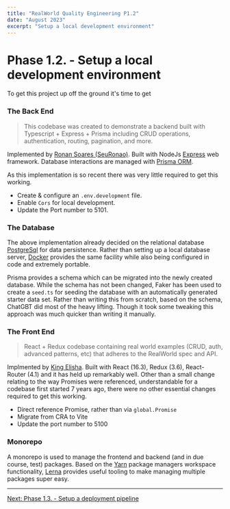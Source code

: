```yaml
---
title: "RealWorld Quality Engineering P1.2"
date: "August 2023"
excerpt: "Setup a local development environment"
---
```


# Phase 1.2. - Setup a local development environment
To get this project up off the ground it's time to get 

### The Back End
> This codebase was created to demonstrate a backend built with Typescript + Express + Prisma including CRUD operations, authentication, routing, pagination, and more.

Implemented by [Ronan Soares (SeuRonao)](https://github.com/SeuRonao/realworld-express-prisma/tree/main). Built with NodeJs [Express](https://expressjs.com/) web framework. Database interactions are managed with [Prisma ORM](https://www.prisma.io/).

As this implementation is so recent there was very little required to get this working.
- Create & configure an `.env.development` file.
- Enable `Cors` for local development.
- Update the Port number to 5101.

### The Database
The above implementation already decided on the relational database [PostgreSql](https://www.postgresql.org/) for data persistence. Rather than setting up a local database server, [Docker](https://www.docker.com/products/docker-desktop/) provides the same facility while also being configured in code and extremely portable. 

Prisma provides a schema which can be migrated into the newly created database. While the schema has not been changed, Faker has been used to create a `seed.ts` for seeding the database with an automatically generated starter data set. Rather than writing this from scratch, based on the schema, ChatGBT did most of the heavy lifting. Though it took some tweaking this approach was much quicker than writing it manually.

### The Front End
> React + Redux codebase containing real world examples (CRUD, auth, advanced patterns, etc) that adheres to the RealWorld spec and API.

Implmented by [King Elisha](https://github.com/gothinkster/react-redux-realworld-example-app/tree/master). Built with React (16.3), Redux (3.6), React-Router (4.1) and it has held up remarkably well. Other than a small change relating to the way Promises were referenced, understandable for a codebase first started 7 years ago, there were no other essential changes required to get this working.

- Direct reference Promise, rather than via `global.Promise`
- Migrate from CRA to Vite
- Update the port number to 5100

### Monorepo
A monorepo is used to manage the frontend and backend (and in due course, test) packages. Based on the [Yarn](https://yarnpkg.com/) package managers workspace functionality, [Lerna](https://lerna.js.org/) provides useful tooling to make managing multiple packages super easy.

------

[Next: Phase 1.3. - Setup a deployment pipeline](#)
